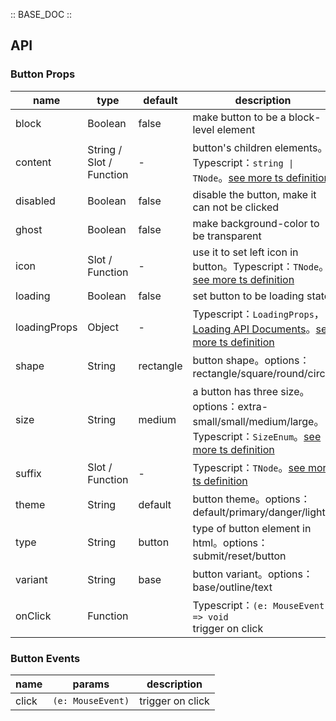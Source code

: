 :: BASE_DOC ::

## API
### Button Props

name | type | default | description | required
-- | -- | -- | -- | --
block | Boolean | false | make button to be a block-level element | N
content | String / Slot / Function | - | button's children elements。Typescript：`string \| TNode`。[see more ts definition](https://github.com/Tencent/tdesign-mobile-vue/blob/develop/src/common.ts) | N
disabled | Boolean | false | disable the button, make it can not be clicked | N
ghost | Boolean | false | make background-color to be transparent | N
icon | Slot / Function | - | use it to set left icon in button。Typescript：`TNode`。[see more ts definition](https://github.com/Tencent/tdesign-mobile-vue/blob/develop/src/common.ts) | N
loading | Boolean | false | set button to be loading state | N
loadingProps | Object | - | Typescript：`LoadingProps`，[Loading API Documents](./loading?tab=api)。[see more ts definition](https://github.com/Tencent/tdesign-mobile-vue/tree/develop/src/button/type.ts) | N
shape | String | rectangle | button shape。options：rectangle/square/round/circle | N
size | String | medium | a button has three size。options：extra-small/small/medium/large。Typescript：`SizeEnum`。[see more ts definition](https://github.com/Tencent/tdesign-mobile-vue/blob/develop/src/common.ts) | N
suffix | Slot / Function | - | Typescript：`TNode`。[see more ts definition](https://github.com/Tencent/tdesign-mobile-vue/blob/develop/src/common.ts) | N
theme | String | default | button theme。options：default/primary/danger/light | N
type | String | button | type of button element in html。options：submit/reset/button | N
variant | String | base | button variant。options：base/outline/text | N
onClick | Function |  | Typescript：`(e: MouseEvent) => void`<br/>trigger on click | N

### Button Events

name | params | description
-- | -- | --
click | `(e: MouseEvent)` | trigger on click
